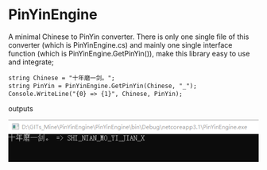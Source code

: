 # PinYinEngine
A minimal Chinese to PinYin converter. There is only one single file of this converter (which is PinYinEngine.cs) and mainly one single interface function (which is PinYinEngine.GetPinYin()), make this library easy to use and integrate;

```
string Chinese = "十年磨一剑。";
string PinYin = PinYinEngine.GetPinYin(Chinese, "_");
Console.WriteLine("{0} => {1}", Chinese, PinYin);
```

outputs

![](Screenshot.png)